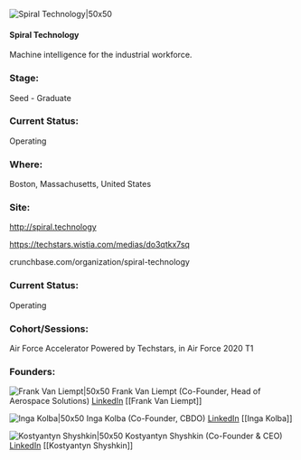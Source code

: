 

![Spiral Technology|50x50](https://apimg.techstars.com/connect/images/image_files/5e95b53f34a60d416d000153/original/spiral_2.png)

#### Spiral Technology
Machine intelligence for the industrial workforce.

### Stage: 
Seed - Graduate 

### Current Status: 
Operating

### Where:
Boston, Massachusetts, United States

### Site:
http://spiral.technology

https://techstars.wistia.com/medias/do3qtkx7sq

crunchbase.com/organization/spiral-technology

### Current Status: 
Operating

### Cohort/Sessions: 
Air Force Accelerator Powered by Techstars, in Air Force 2020 T1

### Founders: 

![Frank Van Liempt|50x50](https://apimg.techstars.com/connect/images/image_files/5e317d1d34a60d7993000074/original/pasfoto_frank2.jpg) Frank Van Liempt (Co-Founder, Head of Aerospace Solutions) [LinkedIn](https://linkedin.com/in/fvanliempt) [[Frank Van Liempt]]

![Inga Kolba|50x50](https://apimg.techstars.com/connect/images/image_files/5ea73e92a36c1125a600002f/original/Airforce-32_%281%29.jpg) Inga Kolba (Co-Founder, CBDO) [LinkedIn](https://linkedin.com/in/ingakolba) [[Inga Kolba]]

![Kostyantyn Shyshkin|50x50](https://apimg.techstars.com/connect/images/image_files/5e3057baa36c1171ea00001a/original/Shyshkin_picture_sq.jpeg) Kostyantyn Shyshkin (Co-Founder & CEO) [LinkedIn](https://linkedin.com/in/kostashyshkin) [[Kostyantyn Shyshkin]]


